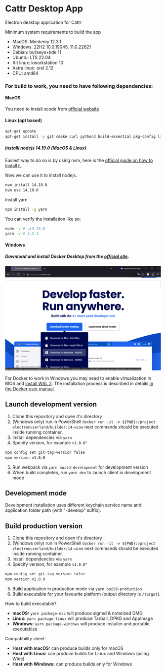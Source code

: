 Cattr Desktop App  
==========
Electron desktop application for Cattr  

Minimum system requirements to build the app
- MacOS: Monterey 12.3.1  
- Windows: 22H2 10.0.19045, 11.0.22621
- Debian: bullseye+kde 11
- Ubuntu: LTS 22.04
- Alt linux: kworkstation 10
- Astra linux: orel 2.12
- CPU: amd64

### For build to work, you need to have following dependencies:
#### MacOS
You need to install xcode from [official website](https://developer.apple.com/xcode/)

#### Linux (apt based)
```bash
apt-get update
apt-get install -y git cmake curl python3 build-essential pkg-config libsecret-1-0 libsecret-1-dev ca-certificates openssh-client dpkg-dev dpkg-sig
```
##### Installl nodejs 14.19.0 (MacOS & Linux)  
Easiest way to do so is by using nvm, here is the [official guide on how to install it](https://github.com/nvm-sh/nvm?tab=readme-ov-file#install--update-script).  

Now we can use it to install nodejs.  
```bash
nvm install 14.19.0
nvm use 14.19.0
```
Install yarn
```bash
npm install -g yarn
```

You can verify the installation like so:
```bash
node -v # v14.19.0
yarn -v # 3.2.1
```

#### Windows
##### Download and install Docker Desktop from the [official site](https://www.docker.com/).

![docker](docker-desktop.png)

For Docker to work in Windows you may need to enable virtualization in BIOS and [install WSL 2](https://learn.microsoft.com/en-us/windows/wsl/install). The installation process is described in details [in the Docker user manual](https://docs.docker.com/desktop/setup/install/windows-install/).


## Launch development version
1. Clone this repository and open it's directory
2. (Windows only) run in PowerShell `docker run -it -v ${PWD}:/project electronuserland/builder:14-wine` next commands should be executed inside running container.
3. Install dependencies via `yarn`
4. Specify version, for example `v1.0.0"`
```bash
npm config set git-tag-version false
npm version v1.0.0
```
5. Run webpack via `yarn build-development` for development version
6. When build completes, run `yarn dev` to launch client in development mode

## Development mode
Development installation uses different keychain service name and application folder path (with "-develop" suffix).

## Build production version
1. Clone this repository and open it's directory
2. (Windows only) run in PowerShell `docker run -it -v ${PWD}:/project electronuserland/builder:14-wine` next commands should be executed inside running container.
3. Install dependencies via `yarn`
4. Specify version, for example `v1.0.0"`
```bash
npm config set git-tag-version false
npm version v1.0.0
```
5. Build application in production mode via `yarn build-production`
6. Build executable for your favourite platform (output directory is `/target`).


How to build executable?
  - **macOS:** `yarn package-mac` will produce signed & notarized DMG
  - **Linux:** `yarn package-linux` will produce Tarball, DPKG and AppImage
  - **Windows:** `yarn package-windows` will produce installer and portable executables

Compatibility sheet:
  - **Host with macOS:** can produce builds only for macOS
  - **Host with Linux:** can produce builds for Linux and Windows (using Wine)
  - **Host with Windows:** can produce builds only for Windows
